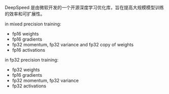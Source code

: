 DeepSpeed 是由微软开发的一个开源深度学习优化库，旨在提高大规模模型训练的效率和可扩展性。

in mixed precision training:
- fp16 weights
- fp16 gradients
- fp32 momentum, fp32 variance and fp32 copy of weights
- fp16 activations

in fp32 precision training:
- fp32 weights
- fp16 gradients
- fp32 momentum, fp32 variance
- fp32 activations